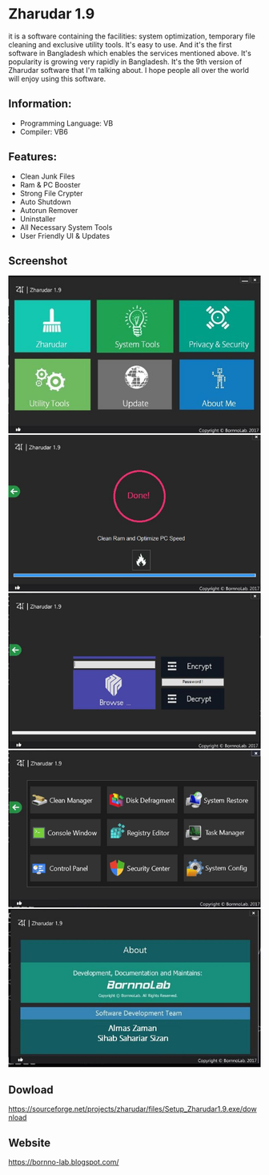 # Zharudar 1.9
it is a software containing the facilities: system optimization, temporary file cleaning and exclusive utility tools. It's easy to use. And it's the first software in Bangladesh which enables the services mentioned above. It's popularity is growing very rapidly in Bangladesh. It's the 9th version of Zharudar software that I'm talking about. I hope people all over the world will enjoy using this software.

Information:
------------
- Programming Language: VB
- Compiler: VB6

Features:
-----------------------
- Clean Junk Files
- Ram & PC Booster
- Strong File Crypter
- Auto Shutdown
- Autorun Remover
- Uninstaller
- All Necessary System Tools 
- User Friendly UI & Updates

Screenshot
---------------
<img src="ss/1.jpg">
          
<img src="ss/2.jpg">
          
<img src="ss/3.jpg">
          
<img src="ss/4.jpg">  
          
<img src="ss/5.jpg">
          
Dowload
------------
https://sourceforge.net/projects/zharudar/files/Setup_Zharudar1.9.exe/download

Website
---------
https://bornno-lab.blogspot.com/
